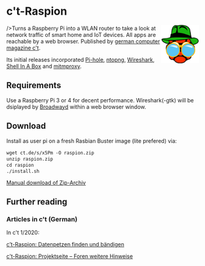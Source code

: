 # c't-Raspion

<img src="files/logo.png" alt="drawing" width="100" align="right">/>Turns a Raspberry Pi into a WLAN router to take a look at network traffic of smart home and IoT devices. All apps are reachable by a web browser. Published by [german computer magazine c't](https://ct.de/).

Its initial releases incorporated [Pi-hole](https://pi-hole.net/), [ntopng](https://www.ntop.org/products/traffic-analysis/ntop/), [Wireshark](https://www.wireshark.org/), [Shell In A Box](https://github.com/shellinabox/shellinabox) and [mitmproxy](https://mitmproxy.org/).

## Requirements

Use a Raspberry Pi 3 or 4 for decent performance. Wireshark(-gtk) will be dsiplayed by [Broadwayd](https://developer.gnome.org/gtk3/stable/broadwayd.html) within a web browser window.

## Download

Install as user pi on a fresh Rasbian Buster image (lite prefered) via:

```
wget ct.de/s/x5Pm -O raspion.zip 
unzip raspion.zip
cd raspion
./install.sh
```

[Manual download of Zip-Archiv](https://ct.de/projekte/ctraspion/raspion.zip)

## Further reading

### Articles in c't (German)

In c't 1/2020:

[c’t-Raspion: Datenpetzen finden und bändigen](https://ct.de/-2805710)

[c't-Raspion: Projektseite – Foren weitere Hinweise](https://www.heise.de/ct/artikel/c-t-Raspion-Projektseite-4606645.html)
